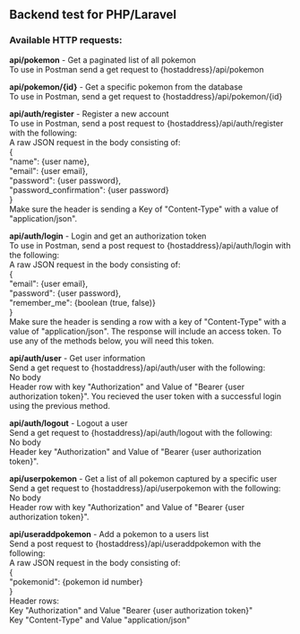 ## Backend test for PHP/Laravel  

### Available HTTP requests:  
**api/pokemon** - Get a paginated list of all pokemon  
To use in Postman send a get request to {hostaddress}/api/pokemon  
  

**api/pokemon/{id}** - Get a specific pokemon from the database  
To use in Postman, send a get request to {hostaddress}/api/pokemon/{id}  
  
  
**api/auth/register** - Register a new account  
To use in Postman, send a post request to {hostaddress}/api/auth/register with the following:  
A raw JSON request in the body consisting of:  
{  
    "name": {user name},  
    "email": {user email},  
    "password": {user password},  
    "password_confirmation": {user password}  
}  
Make sure the header is sending a Key of "Content-Type" with a value of "application/json".  
  
  
**api/auth/login** - Login and get an authorization token  
To use in Postman, send a post request to {hostaddress}/api/auth/login with the following:  
A raw JSON request in the body consisting of:  
{  
    "email": {user email},  
    "password": {user password},  
    "remember_me": {boolean (true, false)}  
}  
Make sure the header is sending a row with a key of "Content-Type" with a value of "application/json". The response will include an access token. To use any of the methods below, you will need this token.  
  
  
**api/auth/user** - Get user information  
Send a get request to {hostaddress}/api/auth/user with the following:  
No body  
Header row with key "Authorization" and Value of "Bearer {user authorization token}". You recieved the user token with a successful login using the previous method.  
  
  
**api/auth/logout** - Logout a user  
Send a get request to {hostaddress}/api/auth/logout with the following:  
No body  
Header key "Authorization" and Value of "Bearer {user authorization token}".  
  
  
**api/userpokemon** - Get a list of all pokemon captured by a specific user  
Send a get request to {hostaddress}/api/userpokemon with the following:  
No body  
Header row with key "Authorization" and Value of "Bearer {user authorization token}".  
  
  
**api/useraddpokemon** - Add a pokemon to a users list  
Send a post request to {hostaddress}/api/useraddpokemon with the following:  
A raw JSON request in the body consisting of:  
{  
    "pokemonid": {pokemon id number}  
}  
Header rows:  
Key "Authorization" and Value "Bearer {user authorization token}"  
Key "Content-Type" and Value "application/json"  
